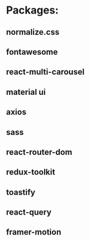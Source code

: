 # Packages:
## normalize.css
## fontawesome
## react-multi-carousel
## material ui
## axios
## sass
## react-router-dom
## redux-toolkit
## toastify
## react-query
## framer-motion
